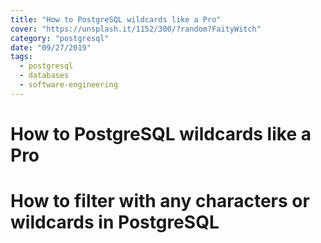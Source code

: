 ```yaml
---
title: "How to PostgreSQL wildcards like a Pro"
cover: "https://unsplash.it/1152/300/?random?FaityWitch"
category: "postgresql"
date: "09/27/2019"
tags:
  - postgresql
  - databases
  - software-engineering
---
```


# How to PostgreSQL wildcards like a Pro



# How to filter with any characters or wildcards in PostgreSQL
